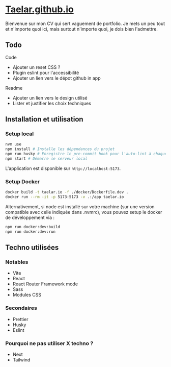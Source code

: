 # [Taelar.github.io](https://taelar.github.io/)

Bienvenue sur mon CV qui sert vaguement de portfolio. Je mets un peu tout et n'importe quoi ici, mais surtout n'importe quoi, je dois bien l'admettre.

## Todo

Code

- Ajouter un reset CSS ?
- Plugin eslint pour l'accessibilité
- Ajouter un lien vers le dépot github in app

Readme

- Ajouter un lien vers le design utilisé
- Lister et justifier les choix techniques

## Installation et utilisation

### Setup local

```sh
nvm use
npm install # Installe les dépendances du projet
npm run husky # Enregistre le pre-commit hook pour l'auto-lint à chaque commmit
npm start # Démarre le serveur local
```

L'application est disponible sur `http://localhost:5173`.

### Setup Docker

```sh
docker build -t taelar.io -f ./docker/Dockerfile.dev .
docker run --rm -it -p 5173:5173 -v .:/app taelar.io
```

Alternativement, si node est installé sur votre machine (sur une version compatible avec celle indiquée dans .nvmrc), vous pouvez setup le docker de développement via :

```sh
npm run docker:dev:build
npm run docker:dev:run
```

## Techno utilisées

### Notables

- Vite
- React
- React Router Framework mode
- Sass
- Modules CSS

### Secondaires

- Prettier
- Husky
- Eslint

### Pourquoi ne pas utiliser X techno ?

- Next
- Tailwind
